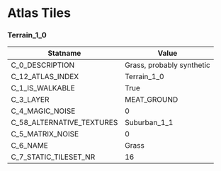 

# Atlas Tiles





### Terrain_1_0
| Statname | Value | 
|  --  |  --  | 
| C_0_DESCRIPTION | Grass, probably synthetic | 
| C_12_ATLAS_INDEX | Terrain_1_0 | 
| C_1_IS_WALKABLE | True | 
| C_3_LAYER | MEAT_GROUND | 
| C_4_MAGIC_NOISE | 0 | 
| C_58_ALTERNATIVE_TEXTURES | Suburban_1_1 | 
| C_5_MATRIX_NOISE | 0 | 
| C_6_NAME | Grass | 
| C_7_STATIC_TILESET_NR | 16 | 

